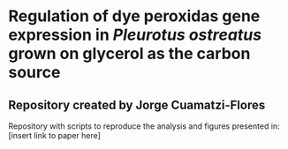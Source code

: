 # Regulation of dye peroxidas gene expression in <i>Pleurotus ostreatus</i> grown on glycerol as the carbon source

## Repository created by Jorge Cuamatzi-Flores

Repository with scripts to reproduce the analysis and figures presented in: [insert link to paper here]


